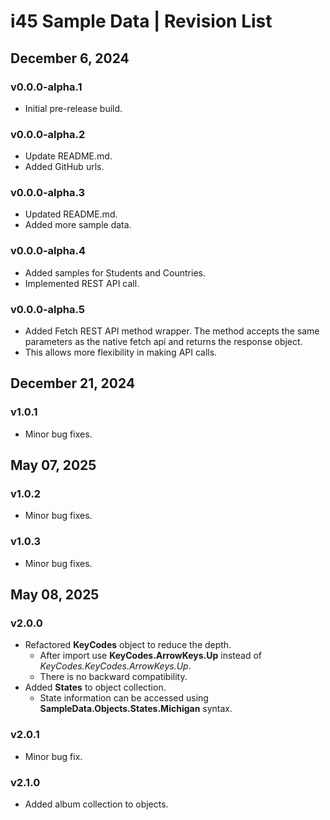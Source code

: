 # i45 Sample Data | Revision List

## December 6, 2024

### v0.0.0-alpha.1

- Initial pre-release build.

### v0.0.0-alpha.2

- Update README.md.
- Added GitHub urls.

### v0.0.0-alpha.3

- Updated README.md.
- Added more sample data.

### v0.0.0-alpha.4

- Added samples for Students and Countries.
- Implemented REST API call.

### v0.0.0-alpha.5

- Added Fetch REST API method wrapper. The method accepts the same parameters as the native fetch api and returns the response object.
- This allows more flexibility in making API calls.

## December 21, 2024

### v1.0.1

- Minor bug fixes.

## May 07, 2025

### v1.0.2

- Minor bug fixes.

### v1.0.3

- Minor bug fixes.

## May 08, 2025

### v2.0.0

- Refactored **KeyCodes** object to reduce the depth.
  - After import use **KeyCodes.ArrowKeys.Up** instead of _KeyCodes.KeyCodes.ArrowKeys.Up_.
  - There is no backward compatibility.
- Added **States** to object collection.
  - State information can be accessed using **SampleData.Objects.States.Michigan** syntax.

### v2.0.1

- Minor bug fix.

### v2.1.0

- Added album collection to objects.
